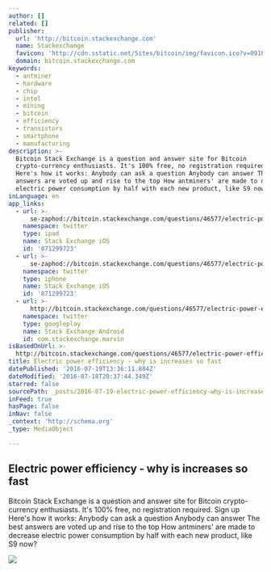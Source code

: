 ```yaml
---
author: []
related: []
publisher:
  url: 'http://bitcoin.stackexchange.com'
  name: Stackexchange
  favicon: 'http://cdn.sstatic.net/Sites/bitcoin/img/favicon.ico?v=0910168c5c65'
  domain: bitcoin.stackexchange.com
keywords:
  - antminer
  - hardware
  - chip
  - intel
  - mining
  - bitcoin
  - efficiency
  - transistors
  - smartphone
  - manufacturing
description: >-
  Bitcoin Stack Exchange is a question and answer site for Bitcoin
  crypto-currency enthusiasts. It's 100% free, no registration required. Sign up
  Here's how it works: Anybody can ask a question Anybody can answer The best
  answers are voted up and rise to the top How antminers' are made to decrease
  electric power consumption by half with each new product, like S9 now?
inLanguage: en
app_links:
  - url: >-
      se-zaphod://bitcoin.stackexchange.com/questions/46577/electric-power-efficiency-why-is-increases-so-fast
    namespace: twitter
    type: ipad
    name: Stack Exchange iOS
    id: '871299723'
  - url: >-
      se-zaphod://bitcoin.stackexchange.com/questions/46577/electric-power-efficiency-why-is-increases-so-fast
    namespace: twitter
    type: iphone
    name: Stack Exchange iOS
    id: '871299723'
  - url: >-
      http://bitcoin.stackexchange.com/questions/46577/electric-power-efficiency-why-is-increases-so-fast
    namespace: twitter
    type: googleplay
    name: Stack Exchange Android
    id: com.stackexchange.marvin
isBasedOnUrl: >-
  http://bitcoin.stackexchange.com/questions/46577/electric-power-efficiency-why-is-increases-so-fast
title: Electric power efficiency - why is increases so fast
datePublished: '2016-07-19T13:36:11.884Z'
dateModified: '2016-07-18T20:37:44.349Z'
starred: false
sourcePath: _posts/2016-07-19-electric-power-efficiency-why-is-increases-so-fast.md
inFeed: true
hasPage: false
inNav: false
_context: 'http://schema.org'
_type: MediaObject

---
```

<article style=""><h1>Electric power efficiency - why is increases so fast</h1><p>Bitcoin Stack Exchange is a question and answer site for Bitcoin crypto-currency enthusiasts. It's 100% free, no registration required. Sign up Here's how it works: Anybody can ask a question Anybody can answer The best answers are voted up and rise to the top How antminers' are made to decrease electric power consumption by half with each new product, like S9 now?</p><img src="http://cdn.sstatic.net/Sites/bitcoin/img/apple-touch-icon.png?v=a43e5a337e6b&amp;a" /></article>